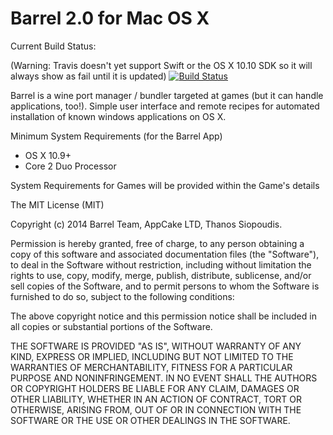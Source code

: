 Barrel 2.0 for Mac OS X
=========
Current Build Status:

(Warning: Travis doesn't yet support Swift or the OS X 10.10 SDK so it will always show as fail until it is updated)
[![Build Status](https://travis-ci.org/ThanosSiopoudis/BarrelApp.svg?branch=master)](https://travis-ci.org/ThanosSiopoudis/BarrelApp)

Barrel is a wine port manager / bundler targeted at games (but it can handle applications, too!). Simple user interface and remote recipes for automated installation of known windows applications on OS X.

Minimum System Requirements (for the Barrel App)
- OS X 10.9+
- Core 2 Duo Processor

System Requirements for Games will be provided within the Game's details 

The MIT License (MIT)

Copyright (c) 2014 Barrel Team, AppCake LTD, Thanos Siopoudis.

Permission is hereby granted, free of charge, to any person obtaining a copy of
this software and associated documentation files (the "Software"), to deal in
the Software without restriction, including without limitation the rights to
use, copy, modify, merge, publish, distribute, sublicense, and/or sell copies of
the Software, and to permit persons to whom the Software is furnished to do so,
subject to the following conditions:

The above copyright notice and this permission notice shall be included in all
copies or substantial portions of the Software.

THE SOFTWARE IS PROVIDED "AS IS", WITHOUT WARRANTY OF ANY KIND, EXPRESS OR
IMPLIED, INCLUDING BUT NOT LIMITED TO THE WARRANTIES OF MERCHANTABILITY, FITNESS
FOR A PARTICULAR PURPOSE AND NONINFRINGEMENT. IN NO EVENT SHALL THE AUTHORS OR
COPYRIGHT HOLDERS BE LIABLE FOR ANY CLAIM, DAMAGES OR OTHER LIABILITY, WHETHER
IN AN ACTION OF CONTRACT, TORT OR OTHERWISE, ARISING FROM, OUT OF OR IN
CONNECTION WITH THE SOFTWARE OR THE USE OR OTHER DEALINGS IN THE SOFTWARE.
